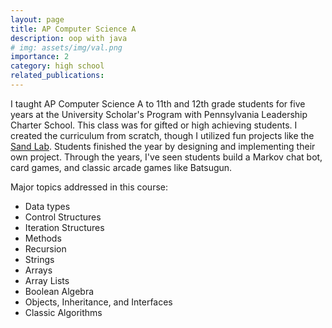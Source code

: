 ```yaml
---
layout: page
title: AP Computer Science A
description: oop with java
# img: assets/img/val.png
importance: 2
category: high school
related_publications: 
---
```


I taught AP Computer Science A to 11th and 12th grade students for five years at the University Scholar's Program with Pennsylvania Leadership Charter School. This class was for gifted or high achieving students. I created the curriculum from scratch, though I utilized fun projects like the [Sand Lab](http://nifty.stanford.edu/2017/feinberg-falling-sand/). Students finished the year by designing and implementing their own project. Through the years, I've seen students build a Markov chat bot, card games, and classic arcade games like Batsugun.

Major topics addressed in this course:

<ul>
    <li>Data types</li>
    <li>Control Structures</li>
    <li>Iteration Structures</li>
    <li>Methods</li>
    <li>Recursion</li>
    <li>Strings</li>
    <li>Arrays</li>
    <li>Array Lists</li>
    <li>Boolean Algebra</li>
    <li>Objects, Inheritance, and Interfaces</li>
    <li>Classic Algorithms</li>
</ul>